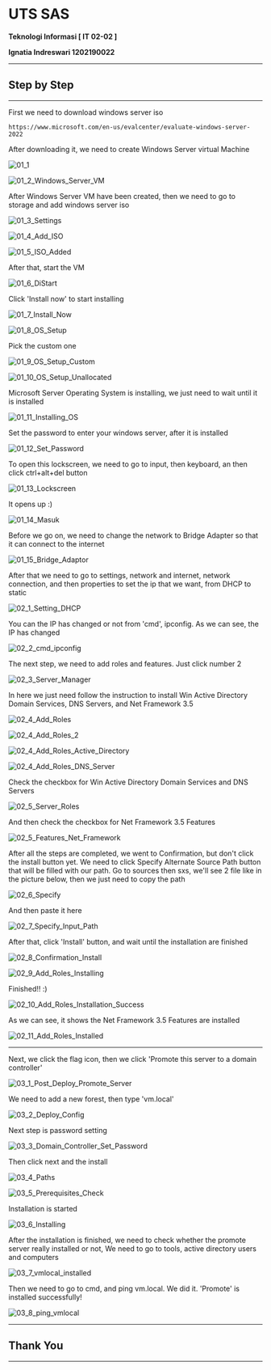# UTS SAS

**Teknologi Informasi [ IT 02-02 ]**

**Ignatia Indreswari  1202190022**

------

## Step by Step

------

First we need to download windows server iso

```
https://www.microsoft.com/en-us/evalcenter/evaluate-windows-server-2022
```

After downloading it, we need to create Windows Server virtual Machine

![01_1](assets/01_1.PNG)

![01_2_Windows_Server_VM](assets/01_2_Windows_Server_VM.PNG)

After Windows Server VM have been created, then we need to go to storage and add windows server iso

![01_3_Settings](assets/01_3_Settings.PNG)

![01_4_Add_ISO](assets/01_4_Add_ISO.PNG)

![01_5_ISO_Added](assets/01_5_ISO_Added.PNG)

After that, start the VM

![01_6_DiStart](assets/01_6_DiStart.PNG)

Click 'Install now' to start installing

![01_7_Install_Now](assets/01_7_Install_Now.PNG)

![01_8_OS_Setup](assets/01_8_OS_Setup.PNG)

Pick the custom one

![01_9_OS_Setup_Custom](assets/01_9_OS_Setup_Custom.PNG)

![01_10_OS_Setup_Unallocated](assets/01_10_OS_Setup_Unallocated.PNG)

Microsoft Server Operating System is installing, we just need to wait until it is installed

![01_11_Installing_OS](assets/01_11_Installing_OS.PNG)

Set the password to enter your windows server, after it is installed

![01_12_Set_Password](assets/01_12_Set_Password.PNG)

To open this lockscreen, we need to go to input, then keyboard, an then click ctrl+alt+del button

![01_13_Lockscreen](assets/01_13_Lockscreen.PNG)

It opens up  :)

![01_14_Masuk](assets/01_14_Masuk.PNG)

Before we  go on, we need to change the network to Bridge Adapter so that it can connect to the internet

![01_15_Bridge_Adaptor](assets/01_15_Bridge_Adaptor.PNG)

After that we need to go to settings, network and internet, network connection, and then properties to set the ip that we want, from DHCP to static

![02_1_Setting_DHCP](assets/02_1_Setting_DHCP.PNG)

You can the IP has changed or not from 'cmd', ipconfig. As we can see, the IP has changed

![02_2_cmd_ipconfig](assets/02_2_cmd_ipconfig.PNG)

The next step, we need to add roles and features. Just click number 2

![02_3_Server_Manager](assets/02_3_Server_Manager.PNG)

In here we just need follow the instruction to install Win Active Directory Domain Services, DNS Servers, and Net Framework 3.5

![02_4_Add_Roles](assets/02_4_Add_Roles.PNG)

![02_4_Add_Roles_2](assets/02_4_Add_Roles_2.PNG)

![02_4_Add_Roles_Active_Directory](assets/02_4_Add_Roles_Active_Directory.PNG)

![02_4_Add_Roles_DNS_Server](assets/02_4_Add_Roles_DNS_Server.PNG)

Check the checkbox for Win Active Directory Domain Services and DNS Servers

![02_5_Server_Roles](assets/02_5_Server_Roles.PNG)

And then check the checkbox for Net Framework 3.5 Features

![02_5_Features_Net_Framework](assets/02_5_Features_Net_Framework.PNG)

After all the steps are completed, we went to Confirmation, but don't click the install button yet. We need to click Specify Alternate Source Path button that will be filled with our path. Go to sources then sxs, we'll see 2 file like in the picture below, then we just need to copy the path

![02_6_Specify](assets/02_6_Specify.PNG)

And then paste it here

![02_7_Specify_Input_Path](assets/02_7_Specify_Input_Path.PNG)

After that, click 'Install' button, and wait until the installation are finished

![02_8_Confirmation_Install](assets/02_8_Confirmation_Install.PNG)

![02_9_Add_Roles_Installing](assets/02_9_Add_Roles_Installing.PNG)

Finished!! :)

![02_10_Add_Roles_Installation_Success](assets/02_10_Add_Roles_Installation_Success.PNG)

As we can see, it shows the Net Framework 3.5 Features are installed

![02_11_Add_Roles_Installed](assets/02_11_Add_Roles_Installed.PNG)

------

Next, we click the flag icon, then we click 'Promote this  server to a domain controller'

![03_1_Post_Deploy_Promote_Server](assets/03_1_Post_Deploy_Promote_Server.PNG)

We need to add a new forest, then type 'vm.local'

![03_2_Deploy_Config](assets/03_2_Deploy_Config.PNG)

Next step is password setting

![03_3_Domain_Controller_Set_Password](assets/03_3_Domain_Controller_Set_Password.PNG)

Then click next  and the install

![03_4_Paths](assets/03_4_Paths.PNG)

![03_5_Prerequisites_Check](assets/03_5_Prerequisites_Check.PNG)

Installation is started

![03_6_Installing](assets/03_6_Installing.PNG)

After the installation is finished, we need to check whether the promote server really installed or not, We need to go to tools, active directory users and computers

![03_7_vmlocal_installed](assets/03_7_vmlocal_installed.PNG)

Then we need to go to cmd, and ping vm.local. We did it. 'Promote' is installed successfully!

![03_8_ping_vmlocal](assets/03_8_ping_vmlocal.PNG)

------

## Thank You

------

